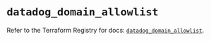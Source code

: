 # `datadog_domain_allowlist`

Refer to the Terraform Registry for docs: [`datadog_domain_allowlist`](https://registry.terraform.io/providers/datadog/datadog/3.55.0/docs/resources/domain_allowlist).
